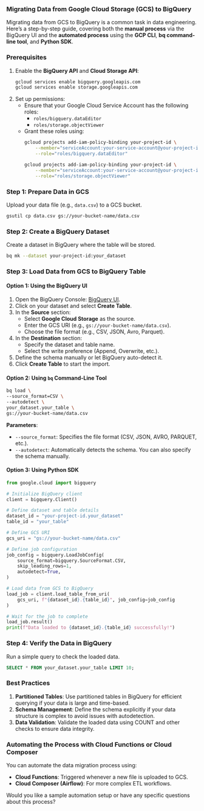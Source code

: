 ### Migrating Data from Google Cloud Storage (GCS) to BigQuery

Migrating data from GCS to BigQuery is a common task in data engineering. Here’s a step-by-step guide, covering both the **manual process** via the BigQuery UI and the **automated process** using the **GCP CLI**, **bq command-line tool**, and **Python SDK**.

### **Prerequisites**
1. Enable the **BigQuery API** and **Cloud Storage API**:
   ```bash
   gcloud services enable bigquery.googleapis.com
   gcloud services enable storage.googleapis.com
   ```
2. Set up permissions:
   - Ensure that your Google Cloud Service Account has the following roles:
     - `roles/bigquery.dataEditor`
     - `roles/storage.objectViewer`
   - Grant these roles using:
     ```bash
     gcloud projects add-iam-policy-binding your-project-id \
         --member="serviceAccount:your-service-account@your-project-id.iam.gserviceaccount.com" \
         --role="roles/bigquery.dataEditor"

     gcloud projects add-iam-policy-binding your-project-id \
         --member="serviceAccount:your-service-account@your-project-id.iam.gserviceaccount.com" \
         --role="roles/storage.objectViewer"
     ```

### **Step 1: Prepare Data in GCS**
Upload your data file (e.g., `data.csv`) to a GCS bucket.

```bash
gsutil cp data.csv gs://your-bucket-name/data.csv
```

### **Step 2: Create a BigQuery Dataset**
Create a dataset in BigQuery where the table will be stored.

```bash
bq mk --dataset your-project-id:your_dataset
```

### **Step 3: Load Data from GCS to BigQuery Table**
#### **Option 1: Using the BigQuery UI**
1. Open the BigQuery Console: [BigQuery UI](https://console.cloud.google.com/bigquery).
2. Click on your dataset and select **Create Table**.
3. In the **Source** section:
   - Select **Google Cloud Storage** as the source.
   - Enter the GCS URI (e.g., `gs://your-bucket-name/data.csv`).
   - Choose the file format (e.g., CSV, JSON, Avro, Parquet).
4. In the **Destination** section:
   - Specify the dataset and table name.
   - Select the write preference (Append, Overwrite, etc.).
5. Define the schema manually or let BigQuery auto-detect it.
6. Click **Create Table** to start the import.

#### **Option 2: Using `bq` Command-Line Tool**
```bash
bq load \
--source_format=CSV \
--autodetect \
your_dataset.your_table \
gs://your-bucket-name/data.csv
```

**Parameters**:
- `--source_format`: Specifies the file format (CSV, JSON, AVRO, PARQUET, etc.).
- `--autodetect`: Automatically detects the schema. You can also specify the schema manually.

#### **Option 3: Using Python SDK**
```python
from google.cloud import bigquery

# Initialize BigQuery client
client = bigquery.Client()

# Define dataset and table details
dataset_id = "your-project-id.your_dataset"
table_id = "your_table"

# Define GCS URI
gcs_uri = "gs://your-bucket-name/data.csv"

# Define job configuration
job_config = bigquery.LoadJobConfig(
    source_format=bigquery.SourceFormat.CSV,
    skip_leading_rows=1,
    autodetect=True,
)

# Load data from GCS to BigQuery
load_job = client.load_table_from_uri(
    gcs_uri, f"{dataset_id}.{table_id}", job_config=job_config
)

# Wait for the job to complete
load_job.result()
print(f"Data loaded to {dataset_id}.{table_id} successfully!")
```

### **Step 4: Verify the Data in BigQuery**
Run a simple query to check the loaded data.

```sql
SELECT * FROM your_dataset.your_table LIMIT 10;
```

### **Best Practices**
1. **Partitioned Tables**: Use partitioned tables in BigQuery for efficient querying if your data is large and time-based.
2. **Schema Management**: Define the schema explicitly if your data structure is complex to avoid issues with autodetection.
3. **Data Validation**: Validate the loaded data using COUNT and other checks to ensure data integrity.

### **Automating the Process with Cloud Functions or Cloud Composer**
You can automate the data migration process using:
- **Cloud Functions**: Triggered whenever a new file is uploaded to GCS.
- **Cloud Composer (Airflow)**: For more complex ETL workflows.

Would you like a sample automation setup or have any specific questions about this process?
